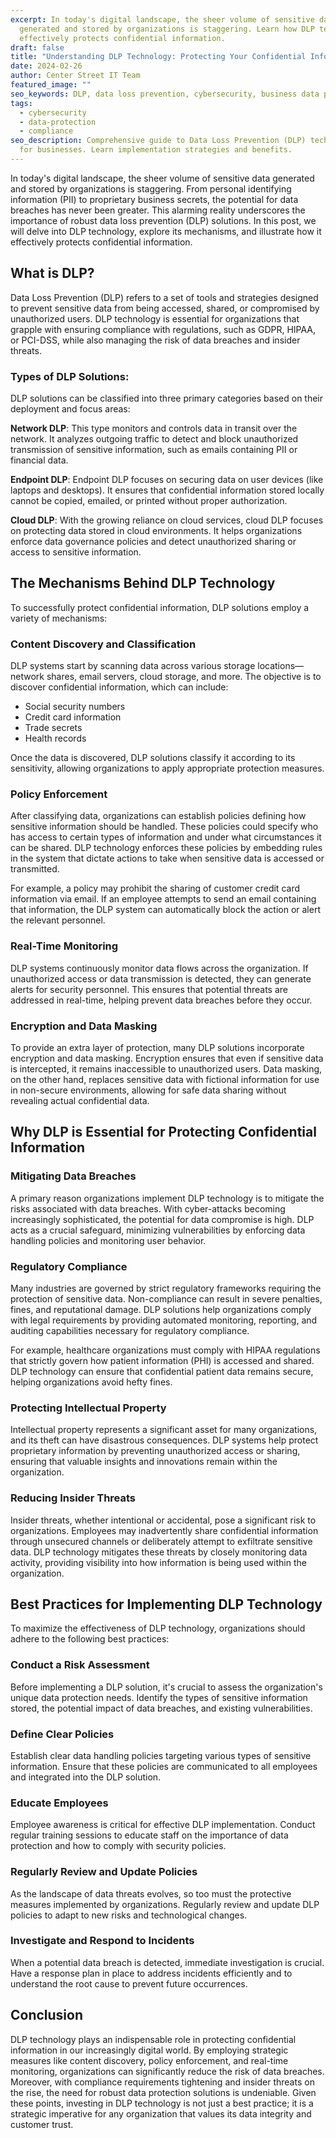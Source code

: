 ```yaml
---
excerpt: In today's digital landscape, the sheer volume of sensitive data
  generated and stored by organizations is staggering. Learn how DLP technology
  effectively protects confidential information.
draft: false
title: "Understanding DLP Technology: Protecting Your Confidential Information"
date: 2024-02-26
author: Center Street IT Team
featured_image: ""
seo_keywords: DLP, data loss prevention, cybersecurity, business data protection, compliance
tags:
  - cybersecurity
  - data-protection
  - compliance
seo_description: Comprehensive guide to Data Loss Prevention (DLP) technology
  for businesses. Learn implementation strategies and benefits.
---
```


In today's digital landscape, the sheer volume of sensitive data generated and stored by organizations is staggering. From personal identifying information (PII) to proprietary business secrets, the potential for data breaches has never been greater. This alarming reality underscores the importance of robust data loss prevention (DLP) solutions. In this post, we will delve into DLP technology, explore its mechanisms, and illustrate how it effectively protects confidential information.

## What is DLP?

Data Loss Prevention (DLP) refers to a set of tools and strategies designed to prevent sensitive data from being accessed, shared, or compromised by unauthorized users. DLP technology is essential for organizations that grapple with ensuring compliance with regulations, such as GDPR, HIPAA, or PCI-DSS, while also managing the risk of data breaches and insider threats.

### Types of DLP Solutions:

DLP solutions can be classified into three primary categories based on their deployment and focus areas:

**Network DLP**: This type monitors and controls data in transit over the network. It analyzes outgoing traffic to detect and block unauthorized transmission of sensitive information, such as emails containing PII or financial data.

**Endpoint DLP**: Endpoint DLP focuses on securing data on user devices (like laptops and desktops). It ensures that confidential information stored locally cannot be copied, emailed, or printed without proper authorization.

**Cloud DLP**: With the growing reliance on cloud services, cloud DLP focuses on protecting data stored in cloud environments. It helps organizations enforce data governance policies and detect unauthorized sharing or access to sensitive information.

## The Mechanisms Behind DLP Technology

To successfully protect confidential information, DLP solutions employ a variety of mechanisms:

### Content Discovery and Classification

DLP systems start by scanning data across various storage locations—network shares, email servers, cloud storage, and more. The objective is to discover confidential information, which can include:

- Social security numbers
- Credit card information
- Trade secrets
- Health records

Once the data is discovered, DLP solutions classify it according to its sensitivity, allowing organizations to apply appropriate protection measures.

### Policy Enforcement

After classifying data, organizations can establish policies defining how sensitive information should be handled. These policies could specify who has access to certain types of information and under what circumstances it can be shared. DLP technology enforces these policies by embedding rules in the system that dictate actions to take when sensitive data is accessed or transmitted.

For example, a policy may prohibit the sharing of customer credit card information via email. If an employee attempts to send an email containing that information, the DLP system can automatically block the action or alert the relevant personnel.

### Real-Time Monitoring

DLP systems continuously monitor data flows across the organization. If unauthorized access or data transmission is detected, they can generate alerts for security personnel. This ensures that potential threats are addressed in real-time, helping prevent data breaches before they occur.

### Encryption and Data Masking

To provide an extra layer of protection, many DLP solutions incorporate encryption and data masking. Encryption ensures that even if sensitive data is intercepted, it remains inaccessible to unauthorized users. Data masking, on the other hand, replaces sensitive data with fictional information for use in non-secure environments, allowing for safe data sharing without revealing actual confidential data.

## Why DLP is Essential for Protecting Confidential Information

### Mitigating Data Breaches
A primary reason organizations implement DLP technology is to mitigate the risks associated with data breaches. With cyber-attacks becoming increasingly sophisticated, the potential for data compromise is high. DLP acts as a crucial safeguard, minimizing vulnerabilities by enforcing data handling policies and monitoring user behavior.

### Regulatory Compliance
Many industries are governed by strict regulatory frameworks requiring the protection of sensitive data. Non-compliance can result in severe penalties, fines, and reputational damage. DLP solutions help organizations comply with legal requirements by providing automated monitoring, reporting, and auditing capabilities necessary for regulatory compliance.

For example, healthcare organizations must comply with HIPAA regulations that strictly govern how patient information (PHI) is accessed and shared. DLP technology can ensure that confidential patient data remains secure, helping organizations avoid hefty fines.

### Protecting Intellectual Property
Intellectual property represents a significant asset for many organizations, and its theft can have disastrous consequences. DLP systems help protect proprietary information by preventing unauthorized access or sharing, ensuring that valuable insights and innovations remain within the organization.

### Reducing Insider Threats
Insider threats, whether intentional or accidental, pose a significant risk to organizations. Employees may inadvertently share confidential information through unsecured channels or deliberately attempt to exfiltrate sensitive data. DLP technology mitigates these threats by closely monitoring data activity, providing visibility into how information is being used within the organization.

## Best Practices for Implementing DLP Technology

To maximize the effectiveness of DLP technology, organizations should adhere to the following best practices:

### Conduct a Risk Assessment
Before implementing a DLP solution, it's crucial to assess the organization's unique data protection needs. Identify the types of sensitive information stored, the potential impact of data breaches, and existing vulnerabilities.

### Define Clear Policies
Establish clear data handling policies targeting various types of sensitive information. Ensure that these policies are communicated to all employees and integrated into the DLP solution.

### Educate Employees
Employee awareness is critical for effective DLP implementation. Conduct regular training sessions to educate staff on the importance of data protection and how to comply with security policies.

### Regularly Review and Update Policies
As the landscape of data threats evolves, so too must the protective measures implemented by organizations. Regularly review and update DLP policies to adapt to new risks and technological changes.

### Investigate and Respond to Incidents
When a potential data breach is detected, immediate investigation is crucial. Have a response plan in place to address incidents efficiently and to understand the root cause to prevent future occurrences.

## Conclusion

DLP technology plays an indispensable role in protecting confidential information in our increasingly digital world. By employing strategic measures like content discovery, policy enforcement, and real-time monitoring, organizations can significantly reduce the risk of data breaches. Moreover, with compliance requirements tightening and insider threats on the rise, the need for robust data protection solutions is undeniable. Given these points, investing in DLP technology is not just a best practice; it is a strategic imperative for any organization that values its data integrity and customer trust.

